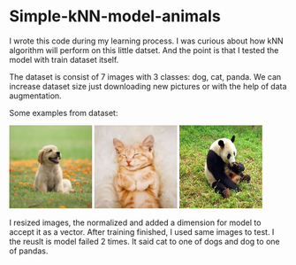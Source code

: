 # Simple-kNN-model-animals

I wrote this code during my learning process. I was curious about how kNN algorithm will perform on this little datset. And the point is that I tested the model with train dataset itself. 

The dataset is consist of 7 images with 3 classes: dog, cat, panda. We can increase dataset size just downloading new pictures or with the help of data augmentation.

Some examples from dataset: 
<p>
  <img src= "animals/1.jpg" width = 150 height= 150>
  <img src= "animals/4.jpg" width = 150 height= 150>
  <img src= "animals/5.jpg" width = 150 height= 150>
</p>

I resized images, the normalized and added a dimension for model to accept it as a vector.
After training finished, I used same images to test. I the reuslt is model failed 2 times. It said cat to one of dogs and dog to one of pandas.
